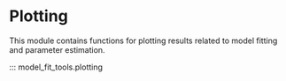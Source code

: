 # Plotting

This module contains functions for plotting results related to model fitting and parameter estimation.

::: model_fit_tools.plotting
